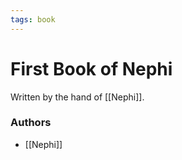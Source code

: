 ```yaml
---
tags: book
---
```


# First Book of Nephi
Written by the hand of [[Nephi]].

### Authors
- [[Nephi]]
